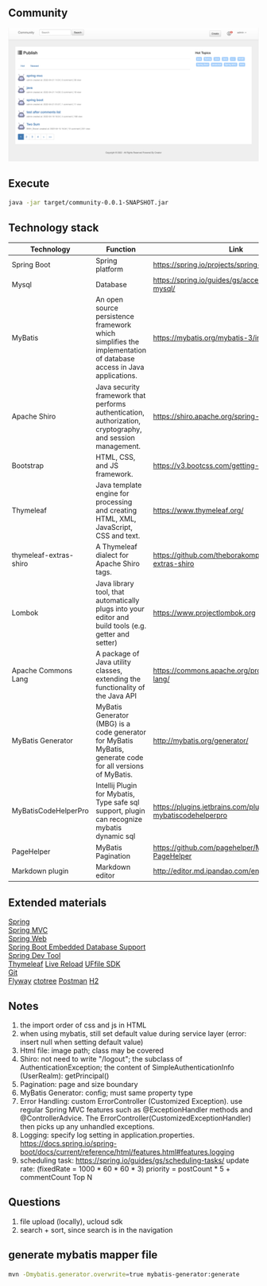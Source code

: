## Community
![avatar](src/main/resources/static/images/index-demo.png)

## Execute
```sh
java -jar target/community-0.0.1-SNAPSHOT.jar
```

## Technology stack
|  Technology   | Function | Link   |   
| ---- | ---- | ---- |  
|  Spring Boot  | Spring platform | https://spring.io/projects/spring-boot  |
|  Mysql  | Database  | https://spring.io/guides/gs/accessing-data-mysql/   |
|  MyBatis  | An open source persistence framework which simplifies the implementation of database access in Java applications.  | https://mybatis.org/mybatis-3/index.html   |
|  Apache Shiro  | Java security framework that performs authentication, authorization, cryptography, and session management. |  https://shiro.apache.org/spring-boot.html   |
|  Bootstrap  | HTML, CSS, and JS framework. |  https://v3.bootcss.com/getting-started/|
|  Thymeleaf  | Java template engine for processing and creating HTML, XML, JavaScript, CSS and text. |  https://www.thymeleaf.org/  |
|  thymeleaf-extras-shiro  | A Thymeleaf dialect for Apache Shiro tags. |  https://github.com/theborakompanioni/thymeleaf-extras-shiro  |
|  Lombok  |  Java library tool, that automatically plugs into your editor and build tools (e.g. getter and setter) |https://www.projectlombok.org |
|  Apache Commons Lang |  A package of Java utility classes, extending the functionality of the Java API |  https://commons.apache.org/proper/commons-lang/   |
|  MyBatis Generator |  MyBatis Generator (MBG) is a code generator for MyBatis MyBatis, generate code for all versions of MyBatis.  |  http://mybatis.org/generator/   |
|  MyBatisCodeHelperPro |  Intellij Plugin for Mybatis, Type safe sql support, plugin can recognize mybatis dynamic sql |  https://plugins.jetbrains.com/plugin/9837-mybatiscodehelperpro   |
|  PageHelper  |  MyBatis Pagination |  https://github.com/pagehelper/Mybatis-PageHelper
|  Markdown plugin  |  Markdown editor   |    http://editor.md.ipandao.com/en.html


## Extended materials
[ Spring ](https://spring.io/guides)    
[ Spring MVC ](https://docs.spring.io/spring/docs/5.0.3.RELEASE/spring-framework-reference/web.html#mvc-handlermapping-interceptor)  
[ Spring Web ](https://spring.io/guides/gs/serving-web-content/)   
[ Spring Boot Embedded Database Support ](https://docs.spring.io/spring-boot/docs/2.0.0.RC1/reference/htmlsingle/#boot-features-embedded-database-support)   
[ Spring Dev Tool ](https://docs.spring.io/spring-boot/docs/2.0.0.RC1/reference/htmlsingle/#using-boot-devtools)   
[ Thymeleaf](https://www.thymeleaf.org/doc/tutorials/3.0/usingthymeleaf.html#setting-attribute-values)
[ Live Reload](https://chrome.google.com/webstore/detail/livereload/jnihajbhpnppcggbcgedagnkighmdlei/related)
[ UFfile SDK](https://github.com/ucloud/ufile-sdk-java)  
[ Git](https://git-scm.com/download)      
[ Flyway](https://flywaydb.org/getstarted/firststeps/maven)
[ ctotree](https://www.octotree.io/)
[ Postman](https://chrome.google.com/webstore/detail/coohjcphdfgbiolnekdpbcijmhambjff)
[H2](http://www.h2database.com/html/main.html)


## Notes
1. the import order of css and js in HTML
2. when using mybatis, still set default value during service layer (error: insert null when setting default value)
3. Html file: image path; class may be covered
4. Shiro: not need to write "/logout"; the subclass of AuthenticationException; the content of SimpleAuthenticationInfo (UserRealm): getPrincipal()
5. Pagination: page and size boundary
6. MyBatis Generator: config; must same property type 
7. Error Handling: custom ErrorController (Customized Exception). use regular Spring MVC features such as @ExceptionHandler methods and @ControllerAdvice. The ErrorController(CustomizedExceptionHandler) then picks up any unhandled exceptions.
8. Logging: specify log setting in application.properties. https://docs.spring.io/spring-boot/docs/current/reference/html/features.html#features.logging
9. scheduling task: https://spring.io/guides/gs/scheduling-tasks/
   update rate: (fixedRate = 1000 * 60 * 60 * 3) priority = postCount * 5 + commentCount   Top N


## Questions
1. file upload (locally), ucloud sdk
2. search + sort, since search is in the navigation


## generate mybatis mapper file
```bash
mvn -Dmybatis.generator.overwrite=true mybatis-generator:generate
```




